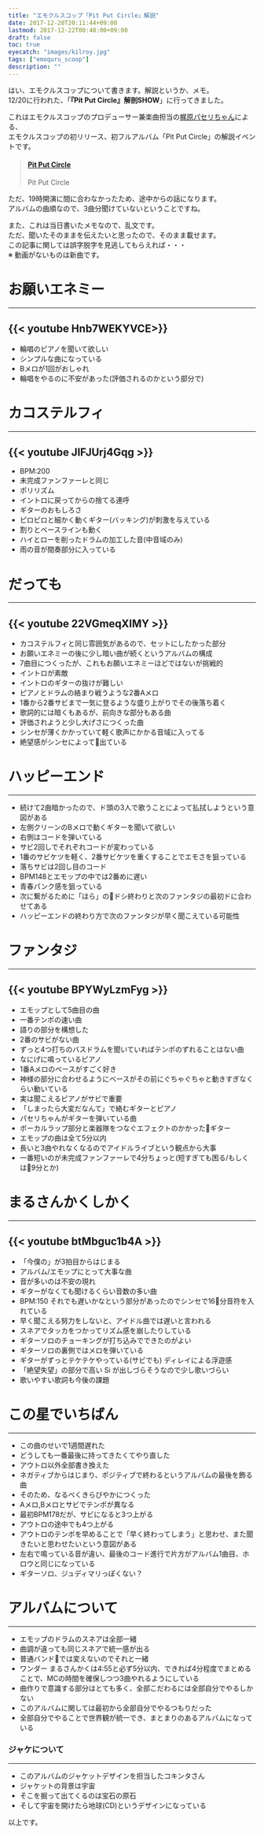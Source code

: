 ```yaml
---
title: "エモクルスコップ「Pit Put Circle」解説"
date: 2017-12-20T20:11:44+09:00
lastmod: 2017-12-22T00:48:00+09:00
draft: false
toc: true
eyecatch: "images/kilroy.jpg"
tags: ["emoquru_scoop"]
description: ""
---
```

はい、エモクルスコップについて書きます。解説というか、メモ。  
12/20に行われた、「**『Pit Put Circle』解剖SHOW**」に行ってきました。  
<!--more-->
これはエモクルスコップのプロデューサー兼楽曲担当の[梶原パセリちゃん](https://twitter.com/K_PaseliChan)による、  
エモクルスコップの初リリース、初フルアルバム「Pit Put Circle」の解説イベントです。
<blockquote class="embedly-card"><h4><a href="https://www.amazon.co.jp/dp/B077TRTBDB/">Pit Put Circle</a></h4><p>Pit Put Circle</p></blockquote>
<script async src="//cdn.embedly.com/widgets/platform.js" charset="UTF-8"></script>

ただ、19時開演に間に合わなかったため、途中からの話になります。  
アルバムの曲順なので、3曲分聞けていないということですね。

また、これは当日書いたメモなので、乱文です。  
ただ、聞いたそのままを伝えたいと思ったので、そのまま載せます。  
この記事に関しては誤字脱字を見逃してもらえれば・・・  
※ 動画がないものは新曲です。

# お願いエネミー
---
{{< youtube Hnb7WEKYVCE>}}
---
- 輪唱のピアノを聞いて欲しい  
- シンプルな曲になっている  
- Bメロが1回がおしゃれ  
- 輪唱をやるのに不安があった(評価されるのかという部分で)

# カコステルフィ
---
{{< youtube JlFJUrj4Gqg >}}
---
- BPM:200  
- 未完成ファンファーレと同じ  
- ポリリズム  
- イントロに戻ってからの捨てる連呼  
- ギターのおもしろさ  
- ピロピロと細かく動くギター(バッキング)が刺激を与えている  
- 割りとベースラインも動く  
- ハイとローを削ったドラムの加工した音(中音域のみ)  
- 雨の音が間奏部分に入っている

# だっても
---
{{< youtube 22VGmeqXIMY >}}
---
- カコステルフィと同じ雰囲気があるので、セットにしたかった部分  
- お願いエネミーの後に少し暗い曲が続くというアルバムの構成  
- 7曲目につくったが、これもお願いエネミーほどではないが挑戦的
- イントロが素敵
- イントロのギターの抜けが難しい
- ピアノとドラムの絡まり戦うような2番Aメロ
- 1番から2番サビまで一気に登るような盛り上がりでその後落ち着く
- 歌詞的には暗くもあるが、前向きな部分もある曲
- 評価されようと少し大げさにつくった曲
- シンセが薄くかかっていて軽く歌声にかかる音域に入ってる
- 絶望感がシンセによって出ている

# ハッピーエンド
---
- 続けて2曲暗かったので、ド頭の3人で歌うことによって払拭しようという意図がある  
- 左側クリーンのBメロで動くギターを聞いて欲しい
- 右側はコードを弾いている
- サビ2回しでそれぞれコードが変わっている
- 1番のサビケツを軽く、2番サビケツを重くすることでエモさを狙っている
- 落ちサビは2回し目のコード
- BPM148とエモップの中では2番めに遅い
- 青春パンク感を狙っている
- 次に繋がるために「ほら」のドシ終わりと次のファンタジの最初ドに合わせてある
- ハッピーエンドの終わり方で次のファンタジが早く聞こえている可能性

# ファンタジ
---
{{< youtube BPYWyLzmFyg >}}
---
- エモップとして5曲目の曲
- 一番テンポの速い曲
- 語りの部分を構想した
- 2番のサビがない曲
- ずっと4つ打ちのバスドラムを聞いていればテンポのずれることはない曲
- なにげに鳴っているピアノ
- 1番Aメロのベースがすごく好き
- 神様の部分に合わせるようにベースがその前にぐちゃぐちゃと動きすぎなくらい動いている
- 実は聞こえるピアノがサビで重要
- 「しまったら大変だなんて」で絡むギターとピアノ
- パセリちゃんがギターを弾いている曲
- ボーカルラップ部分と楽器隊をつなぐエフェクトのかかったギター
- エモップの曲は全て5分以内
- 長いと3曲やれなくなるのでアイドルライブという観点から大事
- 一番短いのが未完成ファンファーレで4分ちょっと(短すぎても困る/もしくは9分とか)

# まるさんかくしかく
---
{{< youtube btMbguc1b4A >}}
---
- 「今僕の」が3拍目からはじまる
- アルバム/エモップにとって大事な曲
- 音が多いのは不安の現れ
- ギターがなくても聞けるくらい音数の多い曲
- BPM:150 それでも遅いかなという部分があったのでシンセで16分音符を入れている
- 早く聞こえる努力をしないと、アイドル曲では遅いと言われる
- スネアでタッカをつかってリズム感を崩したりしている
- ギターソロのチョーキングが打ち込みでできたのがよい
- ギターソロの裏側ではメロを弾いている
- ギターがずっとテケテケやっている(サビでも) ディレイによる浮遊感
- 「絶望失望」の部分で高い Si が出しづらそうなので少し歌いづらい
- 歌いやすい歌詞も今後の課題

# この星でいちばん
---
- この曲のせいで1週間遅れた
- どうしても一番最後に持ってきたくてやり直した
- アウトロ以外全部書き換えた
- ネガティブからはじまり、ポジティブで終わるというアルバムの最後を飾る曲
- そのため、なるべくきらびやかにつくった
- Aメロ,Bメロとサビでテンポが異なる
- 最初BPM178だが、サビになると3つ上がる
- アウトロの途中でも4つ上がる
- アウトロのテンポを早めることで「早く終わってしまう」と思わせ、また聞きたいと思わせたいという意図がある
- 左右で鳴っている音が違い、最後のコード進行で片方がアルバム1曲目、ホロウと同じになっている
- ギターソロ、ジュディマリっぽくない？

# アルバムについて
---
- エモップのドラムのスネアは全部一緒
- 曲調が違っても同じスネアで統一感が出る
- 普通バンドでは変えないのでそれと一緒
- ワンダー まるさんかくは4:55と必ず5分以内、できれば4分程度でまとめることで、MCの時間を確保しつつ3曲やれるようにしている
- 曲作りで意識する部分はとても多く、全部こだわるには全部自分でやるしかない
- このアルバムに関しては最初から全部自分でやるつもりだった
- 全部自分でやることで世界観が統一でき、まとまりのあるアルバムになっている

### ジャケについて 
---
- このアルバムのジャケットデザインを担当したコキンタさん
- ジャケットの背景は宇宙
- そこを掘って出てくるのは宝石の原石
- そして宇宙を開けたら地球(CD)というデザインになっている

以上です。